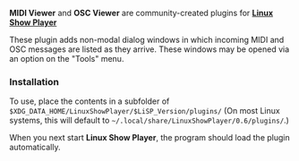 
**MIDI Viewer** and **OSC Viewer** are community-created plugins for
**[Linux Show Player](https://github.com/FrancescoCeruti/linux-show-player)**

These plugin adds non-modal dialog windows in which incoming MIDI and OSC messages are listed as
they arrive. These windows may be opened via an option on the "Tools" menu.


### Installation

To use, place the contents in a subfolder of `$XDG_DATA_HOME/LinuxShowPlayer/$LiSP_Version/plugins/`
(On most Linux systems, this will default to `~/.local/share/LinuxShowPlayer/0.6/plugins/`.)

When you next start **Linux Show Player**, the program should load the plugin automatically.
